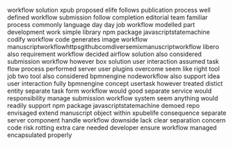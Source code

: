 workflow solution xpub proposed elife follows publication process well defined workflow submission follow completion editorial team familiar process commonly language day day job workflow modelled part development work simple library npm package javascriptstatemachine codify workflow code generates image workflow manuscriptworkflowhttpsgithubcomdiversemixmanuscriptworkflow libero also requirement workflow decided airflow solution also considered submission workflow however box solution user interaction assumed task flow process performed server user plugins overcome seem like right tool job two tool also considered bpmnengine nodeworkflow also support idea user interaction fully bpmnengine concept usertask however treated distict entity separate task form workflow would good separate service would responsibility manage submission workflow system seem anything would readily support npm package javascriptstatemachine demoed repo envisaged extend manuscript object within xpubelife consequence separate server component handle workflow downside lack clear separation concern code risk rotting extra care needed developer ensure workflow managed encapsulated properly